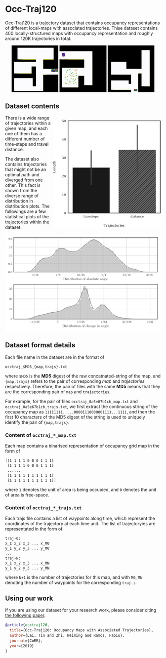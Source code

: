 # Occ-Traj120

Occ-Traj120 is a trajectory dataset that contains occupancy representations of different local-maps with associated trajectories. Thise dataset contains 400 locally-structured maps with occupancy representation and roughly around 120K trajectories in total.

<div class="row">
<p align="center">
    <img src="docs/example-2.gif" alt="" style="width:30%">
    <img src="docs/example-1.gif" alt="" style="width:30%">
    <img src="docs/example-3.gif" alt="" style="width:30%">
    </p>
</div>


## Dataset contents

<div>
    <p style="float: right;"><img width="350" height="auto" src="docs/length_stats.png" alt="" /></p>
    <p>
    There is a wide range of trajectories within a given map, and each one of them has a different number of time-steps and travel distance.
    </p>
    <p>
    The dataset also contains trajectories that might not be an optimal path and diverged from one other.
    This fact is shown from the diverse range of distribution in distribution plots.
    The followings are a few statistical plots of the trajectories within the dataset.
    </p>
</div>


<!-- <div style="clear: left;">
    <p style="float: left;"><img src="http://placekitten.com/g/200/200" height="200" width="200" border="1px"></p>
    <p>Text Text Text Text Text Text Text Text Text Text Text Text Text Text Text Text Text Text Text</p>
</div> -->


<!-- <p align="right">
</p> -->
<p align="center">
    <img width="700" height="auto" src="docs/dist_angle.png" alt="" />
</p>

## Dataset format details

Each file name in the dataset are in the format of
```
occtraj_$MD5_{map,trajs}.txt
```
where `$MD5` is the **MD5** digest of the raw concatnated-string of the map, and `{map,trajs}` refers to the pair of corresponding *map* and *trajectories* respectively.
Therefore, the pair of files with the same **MD5** means that they are the corresponding pair of `map` and `trajectories`.

For example, for the pair of files `occtraj_0a5e67b1cb_map.txt` and `occtraj_0a5e67b1cb_trajs.txt`, we first extract the continuous string of the occupancy map as `11111111.....00001110000001111...1111`, and then the first 10 characters of the MD5 digest of the string is used to uniquely identify the pair of `{map,trajs}`.


### Content of `occtraj_*_map.txt`
Each map contains a binarised representation of occupancy grid map in the form of
```
[[1 1 1 1 0 0 0 1 1 1]
 [1 1 1 1 0 0 0 1 1 1]
 ......
 [1 1 1 1 1 1 1 1 1 1]
 [1 1 1 1 1 1 1 1 1 1]]
```
where `1` denotes the unit of area is being occupied, and `0` denotes the unit of area is free-space.


### Content of `occtraj_*_trajs.txt`

Each trajs file contains a list of waypoints along time, which represent the coordinates of the trajectory at each time unit. The list of trajectoryies are representated in the form of
```
traj-0:
x_1 x_2 x_3 ... x_M0
y_1 y_2 y_3 ... y_M0
...
traj-N:
x_1 x_2 x_3 ... x_MN
y_1 y_2 y_3 ... y_MN
```
where `N+1` is the number of trajectories for this map, and with `M0`, `MN` denoting the number of waypoints for the corresponding `traj-i`.


## Using our work

If you are using our dataset for your research work, please consider citing [the following paper](https://arxiv.org/abs/1909.02333).

```bibtex
@article{occtraj120,
  title={Occ-Traj120: Occupancy Maps with Associated Trajectories},
  author={Lai, Tin and Zhi, Weiming and Ramos, Fabio},
  journal={CoRR},
  year={2019}
}
```
